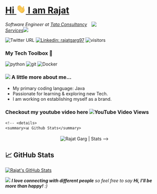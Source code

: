 # [Hi <img src="https://raw.githubusercontent.com/ABSphreak/ABSphreak/master/gifs/Hi.gif" width="30px"> I am Rajat](http://rajatgarg.tech/)

<img align='right' src="https://media.giphy.com/media/M9gbBd9nbDrOTu1Mqx/giphy.gif" width="230">

<p><em>Software Engineer at <a href="https://www.tcs.com/">Tata Consultancy Services</a><img src="https://media.giphy.com/media/WUlplcMpOCEmTGBtBW/giphy.gif" width="30"> 
</em></p>

![Twitter URL](https://img.shields.io/twitter/url?label=neorajat97&style=social&url=https%3A%2F%2Ftwitter.com%2Fneorajat97)
[![Linkedin: rajatgarg97](https://img.shields.io/badge/-rajatgarg97-blue?style=flat-square&logo=Linkedin&logoColor=white&link=https://www.linkedin.com/in/rajatgarg97/)](https://www.linkedin.com/in/rajatgarg97/)
![visitors](https://visitor-badge.glitch.me/badge?page_id=RajatGarg97.visitor-badge)

<!-- ![YouTube Video Views](https://img.shields.io/youtube/views/AkY2TpvDGUo?label=Invisibility%20Cloak&style=social) -->

### My Tech Toolbox 🧰

<p align="left">
<!-- Java -->
<!-- DSA -->
<!-- Javascript -->
<!-- Nodejs -->
<img src="https://cdn3.iconfinder.com/data/icons/logos-and-brands-adobe/512/267_Python-512.png" alt="python" width="40" height="40"/>
<img src="https://www.vectorlogo.zone/logos/git-scm/git-scm-icon.svg" alt="git" width="40" height="40"/>
<!-- Kubernetes -->
<img src="https://cdn3.iconfinder.com/data/icons/logos-and-brands-adobe/512/97_Docker-512.png" alt="Docker" width="40" height="40"/>
</p>

### <img src="https://media.giphy.com/media/VgCDAzcKvsR6OM0uWg/giphy.gif" width="50"> A little more about me...

- My primary coding language: Java
- Passionate for learning & exploring new Tech.
- I am working on establishing myself as a brand.

### Checkout my youtube video here ![YouTube Video Views](https://img.shields.io/youtube/views/AkY2TpvDGUo?label=Invisibility%20Cloak&style=social)

    <!-- <details>
    <summary>📊 Github Stats</summary>

<p align="center"> <img src="https://github-readme-stats.vercel.app/api?username=RajatGarg97&show_icons=true&theme=gotham" alt="Rajat Garg | Stats" />
</details> -->

## &#x1f4c8; GitHub Stats

<!-- <a href="https://github.com/RajatGarg97/RajatGarg97">
  <img align="center" src="https://github-readme-stats.vercel.app/api/top-langs/?username=RajatGarg97&hide=c%2B%2B,c,html&title_color=6aa6f8&text_color=8a919a&icon_color=6aa6f8&bg_color=0e1116" alt="Rajat's GitHub Stats" />
</a> -->

<a href="https://github.com/RajatGarg97/RajatGarg97">
  <img align="center" src="https://github-readme-stats.vercel.app/api?username=RajatGarg97&show_icons=true&line_height=27&count_private=true&title_color=6aa6f8&text_color=8a919a&icon_color=6aa6f8&bg_color=0e1116" alt="Rajat's GitHub Stats" />
</a>

<img src="https://media.giphy.com/media/LnQjpWaON8nhr21vNW/giphy.gif" width="60"> <em><b>I love connecting with different people</b> so feel free to say <b>Hi, I'll be more than happy!</b> :)</em>
